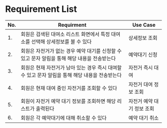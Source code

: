 # Requirement List

| No. | Requirment | Use Case |
|-----------|-----------|------------------------|
| 1. | 회원은 검색된 대여소 리스트 화면에서 특정 대여소를 선택해 상세정보를 볼 수 있다 | 상세정보 조회 |
| 2. | 회원은 자전거가 없는 경우 예약 대기를 신청할 수 있고 문자 알림을 통해 해당 내용을 전송받는다 | 예약대기 신청 |
| 3. | 회원은 현재 자전거가 남아 있는 경우 즉시 대여할 수 있고 문자 알림을 통해 해당 내용을 전송받는다| 자전거 즉시 대여 |
| 4. | 회원은 현재 대여 중인 자전거를 조회할 수 있다 | 자전거 대여 정보 조회 |
| 5. | 회원이 자전거 예약 대기 정보를 조회하면 해당 리스트가 출력된다 | 자전거 예약 대기 정보 조회 |
| 6. | 회원은 각 예약대기에 대해 취소할 수 있다| 예약 대기 취소 |